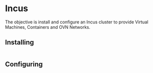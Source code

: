 # Incus

The objective is install and configure an Incus cluster to provide Virtual Machines, Containers and OVN Networks.

## Installing

```bash

```

## Configuring
